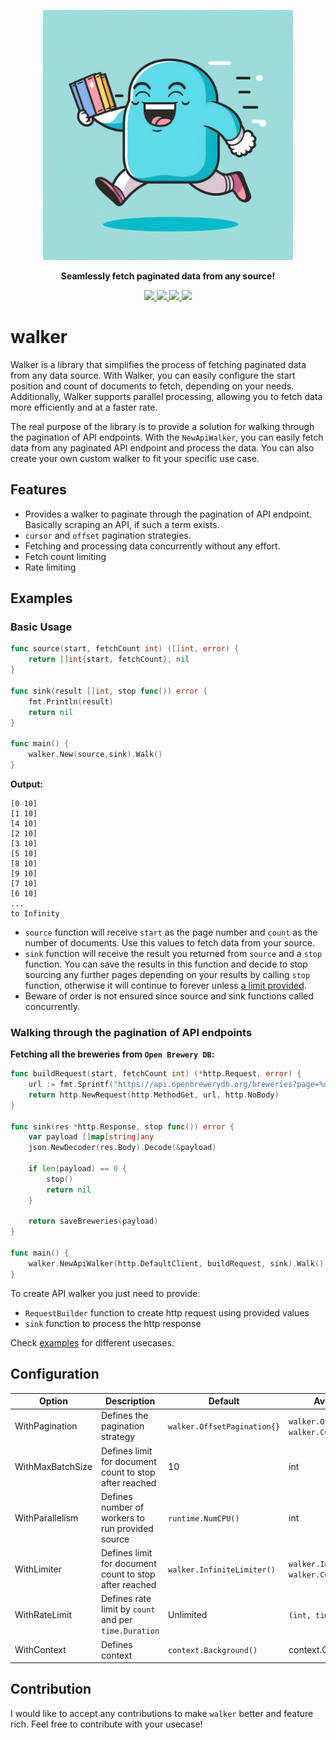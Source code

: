 <p align="center">
  <img height="400px" src="assets/logo.png">
</p>
<p align="center">
    <b>Seamlessly fetch paginated data from any source!</b>
</p>

<p align="center">
  <a href="https://github.com/cyucelen/walker/actions/workflows/go.yml">
    <img src="https://img.shields.io/github/actions/workflow/status/cyucelen/marker/Go?branch=master" />
  </a>
  <a href="https://codecov.io/gh/cyucelen/walker">
    <img src="https://codecov.io/gh/cyucelen/walker/branch/master/graph/badge.svg" />
  </a>
  <a href="https://goreportcard.com/report/github.com/cyucelen/walker">
    <img src="https://goreportcard.com/badge/github.com/cyucelen/walker" />
  </a>
  <a href="https://github.com/cyucelen/walker/blob/master/LICENSE">
    <img src="https://img.shields.io/github/license/cyucelen/walker.svg">
  </a>
</p>

# walker

Walker is a library that simplifies the process of fetching paginated data from any data source. With Walker, you can easily configure the start position and count of documents to fetch, depending on your needs. Additionally, Walker supports parallel processing, allowing you to fetch data more efficiently and at a faster rate.

The real purpose of the library is to provide a solution for walking through the pagination of API endpoints. With the `NewApiWalker`, you can easily fetch data from any paginated API endpoint and process the data. You can also create your own custom walker to fit your specific use case.

## Features

* Provides a walker to paginate through the pagination of API endpoint. Basically scraping an API, if such a term exists.
* `cursor` and `offset` pagination strategies.
* Fetching and processing data concurrently without any effort.
* Fetch count limiting
* Rate limiting

## Examples

### Basic Usage

```go
func source(start, fetchCount int) ([]int, error) {
	return []int{start, fetchCount}, nil
}

func sink(result []int, stop func()) error {
	fmt.Println(result)
	return nil
}

func main() {
	walker.New(source,sink).Walk()
}
```
**Output:**
```
[0 10]
[1 10]
[4 10]
[2 10]
[3 10]
[5 10]
[8 10]
[9 10]
[7 10]
[6 10]
...
to Infinity
```

* `source` function will receive `start` as the page number and `count` as the number of documents. Use this values to fetch data from your source.
* `sink` function will receive the result you returned from `source` and a `stop` function. You can save the results in this function and decide to stop sourcing any further pages depending on your results by calling `stop` function, otherwise it will continue to forever unless [a limit provided](#configuration).
* Beware of order is not ensured since source and sink functions called concurrently.

### Walking through the pagination of API endpoints 

**Fetching all the breweries from `Open Brewery DB`:**

```go
func buildRequest(start, fetchCount int) (*http.Request, error) {
	url := fmt.Sprintf("https://api.openbrewerydb.org/breweries?page=%d&per_page=%d", start, fetchCount)
	return http.NewRequest(http.MethodGet, url, http.NoBody)
}

func sink(res *http.Response, stop func()) error {
	var payload []map[string]any
	json.NewDecoder(res.Body).Decode(&payload)

	if len(payload) == 0 {
		stop()
		return nil
	}

	return saveBreweries(payload)
}

func main() {
	walker.NewApiWalker(http.DefaultClient, buildRequest, sink).Walk()
}
```

To create API walker you just need to provide: 
* `RequestBuilder` function to create http request using provided values
* `sink` function to process the http response

Check [examples](/example/) for different usecases.

## Configuration

| Option           | Description                                            | Default                     | Available Values                                          |
| ---------------- | ------------------------------------------------------ | --------------------------- | --------------------------------------------------------- |
| WithPagination   | Defines the pagination strategy                        | `walker.OffsetPagination{}` | `walker.OffsetPagination{}`, `walker.CursorPagination{}`  |
| WithMaxBatchSize | Defines limit for document count to stop after reached | 10                          | int                                                       |
| WithParallelism  | Defines number of workers to run provided source       | `runtime.NumCPU()`          | int                                                       |
| WithLimiter      | Defines limit for document count to stop after reached | `walker.InfiniteLimiter()`  | `walker.InfiniteLimiter()`, `walker.ConstantLimiter(int)` |
| WithRateLimit    | Defines rate limit by `count` and per `time.Duration`  | Unlimited                   | `(int, time.Duration)`                                    |
| WithContext      | Defines context                                        | `context.Background()`      | context.Context                                           |


## Contribution

I would like to accept any contributions to make `walker` better and feature rich. Feel free to contribute with your usecase!